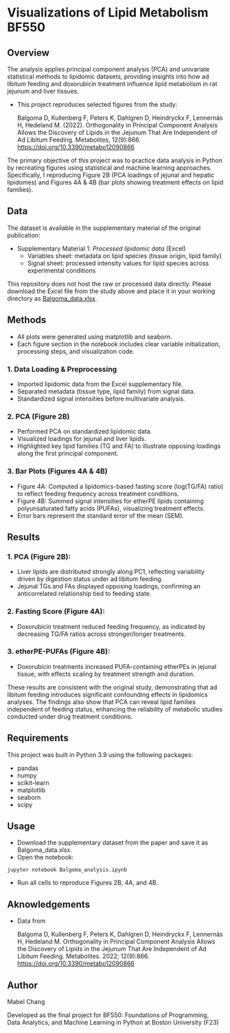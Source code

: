 # Visualizations of Lipid Metabolism BF550
## Overview
The analysis applies principal component analysis (PCA) and univariate statistical methods to lipidomic datasets, providing insights into how ad libitum feeding and doxorubicin treatment influence lipid metabolism in rat jejunum and liver tissues.

* This project reproduces selected figures from the study:

    Balgoma D, Kullenberg F, Peters K, Dahlgren D, Heindryckx F, Lennernäs H, Hedeland M. (2022). Orthogonality in Principal Component Analysis Allows the Discovery of Lipids in the Jejunum That Are Independent of Ad Libitum Feeding. Metabolites, 12(9):866. https://doi.org/10.3390/metabo12090866
  
The primary objective of this project was to practice data analysis in Python by recreating figures using statistical and machine learning approaches. Specifically, I reproducing Figure 2B (PCA loadings of jejunal and hepatic lipidomes) and Figures 4A & 4B (bar plots showing treatment effects on lipid families).

## Data
The dataset is available in the supplementary material of the original publication:
* Supplementary Material 1: _Processed lipidomic data_ (Excel)
  * Variables sheet: metadata on lipid species (tissue origin, lipid family)
  * Signal sheet: processed intensity values for lipid species across experimental conditions
    
This repository does not host the raw or processed data directly. Please download the Excel file from the study above and place it in your working directory as <ins>Balgoma_data.xlsx</ins>.

## Methods
* All plots were generated using matplotlib and seaborn.
* Each figure section in the notebook includes clear variable initialization, processing steps, and visualization code.
  
### 1. Data Loading & Preprocessing
* Imported lipidomic data from the Excel supplementary file.
* Separated metadata (tissue type, lipid family) from signal data.
* Standardized signal intensities before multivariate analysis.

### 2. PCA (Figure 2B)
* Performed PCA on standardized lipidomic data.
* Visualized loadings for jejunal and liver lipids.
* Highlighted key lipid families (TG and FA) to illustrate opposing loadings along the first principal component.

### 3. Bar Plots (Figures 4A & 4B)
* Figure 4A: Computed a lipidomics-based fasting score (log(TG/FA) ratio) to reflect feeding frequency across treatment conditions.
* Figure 4B: Summed signal intensities for etherPE lipids containing polyunsaturated fatty acids (PUFAs), visualizing treatment effects.
* Error bars represent the standard error of the mean (SEM).

## Results
### 1. PCA (Figure 2B):
* Liver lipids are distributed strongly along PC1, reflecting variability driven by digestion status under ad libitum feeding.
* Jejunal TGs and FAs displayed opposing loadings, confirming an anticorrelated relationship tied to feeding state.

### 2. Fasting Score (Figure 4A):
* Doxorubicin treatment reduced feeding frequency, as indicated by decreasing TG/FA ratios across stronger/longer treatments.

### 3. etherPE-PUFAs (Figure 4B):
* Doxorubicin treatments increased PUFA-containing etherPEs in jejunal tissue, with effects scaling by treatment strength and duration.

These results are consistent with the original study, demonstrating that ad libitum feeding introduces significant confounding effects in lipidomics analyses. The findings also show that PCA can reveal lipid families independent of feeding status, enhancing the reliability of metabolic studies conducted under drug treatment conditions.

## Requirements
This project was built in Python 3.9 using the following packages:
* pandas
* numpy
* scikit-learn
* matplotlib
* seaborn
* scipy

## Usage
* Download the supplementary dataset from the paper and save it as Balgoma_data.xlsx.
* Open the notebook:
```
jupyter notebook Balgoma_analysis.ipynb
```
* Run all cells to reproduce Figures 2B, 4A, and 4B.
  
## Aknowledgements
* Data from
  
    Balgoma D, Kullenberg F, Peters K, Dahlgren D, Heindryckx F, Lennernäs H, Hedeland M. Orthogonality in Principal Component Analysis Allows the Discovery of Lipids in the Jejunum That Are Independent of Ad Libitum Feeding. Metabolites. 2022; 12(9):866. https://doi.org/10.3390/metabo12090866

## Author
Mabel Chang

Developed as the final project for BF550: Foundations of Programming, Data Analytics, and Machine Learning in Python at Boston University  (F23)

